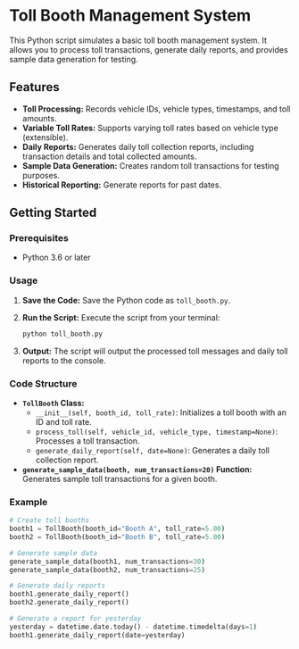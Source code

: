 # Toll Booth Management System

This Python script simulates a basic toll booth management system. It allows you to process toll transactions, generate daily reports, and provides sample data generation for testing.

## Features

* **Toll Processing:** Records vehicle IDs, vehicle types, timestamps, and toll amounts.
* **Variable Toll Rates:** Supports varying toll rates based on vehicle type (extensible).
* **Daily Reports:** Generates daily toll collection reports, including transaction details and total collected amounts.
* **Sample Data Generation:** Creates random toll transactions for testing purposes.
* **Historical Reporting:** Generate reports for past dates.

## Getting Started

### Prerequisites

* Python 3.6 or later

### Usage

1.  **Save the Code:** Save the Python code as `toll_booth.py`.
2.  **Run the Script:** Execute the script from your terminal:

    ```bash
    python toll_booth.py
    ```

3.  **Output:** The script will output the processed toll messages and daily toll reports to the console.

### Code Structure

* **`TollBooth` Class:**
    * `__init__(self, booth_id, toll_rate)`: Initializes a toll booth with an ID and toll rate.
    * `process_toll(self, vehicle_id, vehicle_type, timestamp=None)`: Processes a toll transaction.
    * `generate_daily_report(self, date=None)`: Generates a daily toll collection report.
* **`generate_sample_data(booth, num_transactions=20)` Function:** Generates sample toll transactions for a given booth.

### Example

```python
# Create toll booths
booth1 = TollBooth(booth_id="Booth A", toll_rate=5.00)
booth2 = TollBooth(booth_id="Booth B", toll_rate=5.00)

# Generate sample data
generate_sample_data(booth1, num_transactions=30)
generate_sample_data(booth2, num_transactions=25)

# Generate daily reports
booth1.generate_daily_report()
booth2.generate_daily_report()

# Generate a report for yesterday
yesterday = datetime.date.today() - datetime.timedelta(days=1)
booth1.generate_daily_report(date=yesterday)